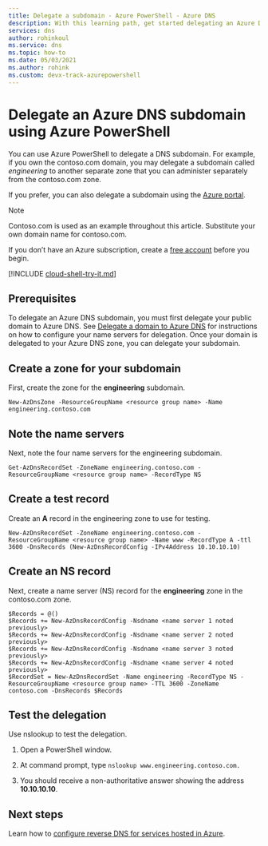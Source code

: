 ```yaml
---
title: Delegate a subdomain - Azure PowerShell - Azure DNS
description: With this learning path, get started delegating an Azure DNS subdomain using Azure PowerShell.
services: dns
author: rohinkoul
ms.service: dns
ms.topic: how-to
ms.date: 05/03/2021
ms.author: rohink 
ms.custom: devx-track-azurepowershell
---
```


# Delegate an Azure DNS subdomain using Azure PowerShell

You can use Azure PowerShell to delegate a DNS subdomain. For example, if you own the contoso.com domain, you may delegate a subdomain called *engineering* to another separate zone that you can administer separately from the contoso.com zone.

If you prefer, you can also delegate a subdomain using the [Azure portal](delegate-subdomain.md).

> [!NOTE]
> Contoso.com is used as an example throughout this article. Substitute your own domain name for contoso.com.

If you don’t have an Azure subscription, create a [free account](https://azure.microsoft.com/free/?WT.mc_id=A261C142F) before you begin.

[!INCLUDE [cloud-shell-try-it.md](../../includes/cloud-shell-try-it.md)]

## Prerequisites

To delegate an Azure DNS subdomain, you must first delegate your public domain to Azure DNS. See [Delegate a domain to Azure DNS](./dns-delegate-domain-azure-dns.md) for instructions on how to configure your name servers for delegation. Once your domain is delegated to your Azure DNS zone, you can delegate your subdomain.

## Create a zone for your subdomain

First, create the zone for the **engineering** subdomain.

```azurepowershell-interactive
New-AzDnsZone -ResourceGroupName <resource group name> -Name engineering.contoso.com
```

## Note the name servers

Next, note the four name servers for the engineering subdomain.

```azurepowershell-interactive
Get-AzDnsRecordSet -ZoneName engineering.contoso.com -ResourceGroupName <resource group name> -RecordType NS
```

## Create a test record

Create an **A** record in the engineering zone to use for testing.

```azurepowershell-interactive
New-AzDnsRecordSet -ZoneName engineering.contoso.com -ResourceGroupName <resource group name> -Name www -RecordType A -ttl 3600 -DnsRecords (New-AzDnsRecordConfig -IPv4Address 10.10.10.10)
```

## Create an NS record

Next, create a name server (NS) record  for the **engineering** zone in the contoso.com zone.

```azurepowershell-interactive
$Records = @()
$Records += New-AzDnsRecordConfig -Nsdname <name server 1 noted previously>
$Records += New-AzDnsRecordConfig -Nsdname <name server 2 noted previously>
$Records += New-AzDnsRecordConfig -Nsdname <name server 3 noted previously>
$Records += New-AzDnsRecordConfig -Nsdname <name server 4 noted previously>
$RecordSet = New-AzDnsRecordSet -Name engineering -RecordType NS -ResourceGroupName <resource group name> -TTL 3600 -ZoneName contoso.com -DnsRecords $Records
```

## Test the delegation

Use nslookup to test the delegation.

1. Open a PowerShell window.

1. At command prompt, type `nslookup www.engineering.contoso.com.`

1. You should receive a non-authoritative answer showing the address **10.10.10.10**.

## Next steps

Learn how to [configure reverse DNS for services hosted in Azure](dns-reverse-dns-for-azure-services.md).
